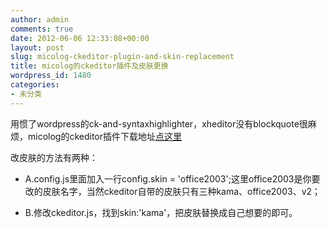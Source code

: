 ```yaml
---
author: admin
comments: true
date: 2012-06-06 12:33:08+00:00
layout: post
slug: micolog-ckeditor-plugin-and-skin-replacement
title: micolog的ckeditor插件及皮肤更换
wordpress_id: 1480
categories:
- 未分类
---
```


用惯了wordpress的ck-and-syntaxhighlighter，xheditor没有blockquote很麻烦，micolog的ckeditor插件下载地址[点这里](http://micolog.appspot.com/plugins/view?key=agdtaWNvbG9nchsLEgZQbHVnaW4iD0NLRWRpdG9yIHBsdWdpbgw)

改皮肤的方法有两种：


- A.config.js里面加入一行config.skin = 'office2003';这里office2003是你要改的皮肤名字，当然ckeditor自带的皮肤只有三种kama、office2003、v2；

- B.修改ckeditor.js，找到skin:'kama'，把皮肤替换成自己想要的即可。
